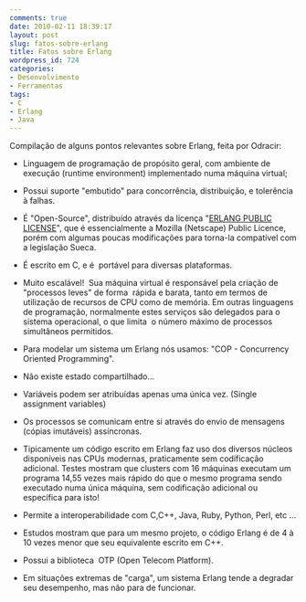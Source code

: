 ```yaml
---
comments: true
date: 2010-02-11 18:39:17
layout: post
slug: fatos-sobre-erlang
title: Fatos sobre Erlang
wordpress_id: 724
categories:
- Desenvolvimento
- Ferramentas
tags:
- C
- Erlang
- Java
---
```


Compilação de alguns pontos relevantes sobre Erlang, feita por Odracir:



	
  * Linguagem de programação de propósito geral, com ambiente de execução (runtime environment) implementado numa máquina virtual;

	
  * Possui suporte "embutido" para concorrência, distribuição, e tolerência à falhas.

	
  * É "Open-Source", distribuído através da licença "[ERLANG PUBLIC LICENSE](http://www.erlang.org/EPLICENSE)", que é essencialmente a Mozilla (Netscape) Public Licence, porém com algumas poucas modificações para torna-la compatível com a legislação Sueca.

	
  * É escrito em C, e é  portável para diversas plataformas.

	
  * Muito escalável!  Sua máquina virtual é responsável pela criação de "processos leves" de forma  rápida e barata, tanto em termos de utilização de recursos de CPU como de memória. Em outras linguagens de programação, normalmente estes serviços são delegados para o sistema operacional, o que limita  o número máximo de processos simultâneos permitidos.

	
  * Para modelar um sistema um Erlang nós usamos: "COP - Concurrency Oriented Programming".

	
  * Não existe estado compartilhado...

	
  * Variáveis podem ser atribuídas apenas uma única vez. (Single assignment variables)

	
  * Os processos se comunicam entre si através do envio de mensagens (cópias imutáveis) assíncronas.

	
  * Tipicamente um código escrito em Erlang faz uso dos diversos núcleos disponíveis nas CPUs modernas, praticamente sem codificação adicional. Testes mostram que clusters com 16 máquinas executam um programa 14,55 vezes mais rápido do que o mesmo programa sendo executado numa única máquina, sem codificação adicional ou específica para isto!

	
  * Permite a interoperabilidade com C,C++, Java, Ruby, Python, Perl, etc ...

	
  * Estudos mostram que para um mesmo projeto, o código Erlang é de 4 à 10 vezes menor que seu equivalente escrito em C++.

	
  * Possui a biblioteca  OTP (Open Telecom Platform).

	
  * Em situações extremas de "carga", um sistema Erlang tende a degradar seu desempenho, mas não para de funcionar.



